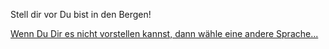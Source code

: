Stell dir vor Du bist in den Bergen!

 [Wenn Du Dir es nicht vorstellen kannst, dann wähle eine andere Sprache...](.../language.md)
